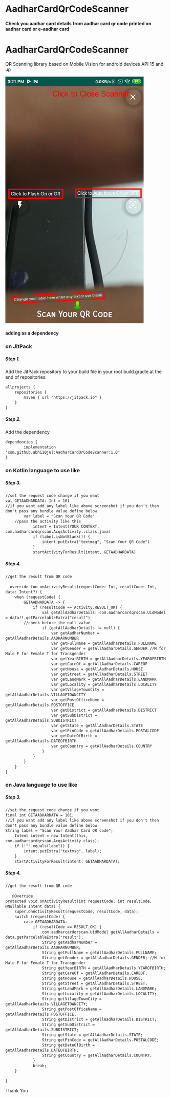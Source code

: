 # AadharCardQrCodeScanner
#### Check you aadhar card details from aadhar card qr code printed on aadhar card or e-aadhar card

# AadharCardQrCodeScanner

QR Scanning library based on Mobile Vision for android devices API 15 and up

![In action](https://github.com/abhi10jul/AadharCardQrCodeScanner/blob/master/ss.png)

#### adding as a dependency

### on JitPack

##### Step 1. 
Add the JitPack repository to your build file in your root build.gradle at the end of repositories:

	allprojects {
		repositories {
			maven { url "https://jitpack.io" }
		}
	}
##### Step 2. 
Add the dependency

    dependencies {
	        implementation 'com.github.abhi10jul:AadharCardQrCodeScanner:1.0'
	}
  
  
### on Kotlin language to use like

##### Step 3. 

	//set the request code change if you want
	val GETAADHARDATA: Int = 101
	//if you want add any label like above screenshot if you don't then don't pass any bundle value define below
    		var label = "Scan Your QR Code"
		//pass the activity like this
                intent = Intent(YOUR CONTEXT, com.aadharcardqrscan.AcqsActivity::class.java)
                if (label.isNotBlank()) {
                    intent.putExtra("textmsg", "Scan Your QR Code")
                }
                startActivityForResult(intent, GETAADHARDATA)


##### Step 4. 


	//get the result from QR code
	
	  override fun onActivityResult(requestCode: Int, resultCode: Int, data: Intent?) {
        when (requestCode) {
            GETAADHARDATA -> {
                if (resultCode == Activity.RESULT_OK) {
                    val getAllAadharDetails: com.aadharcardqrscan.UidModel = data!!.getParcelableExtra("result")
		    //check before the null value 
                    if (getAllAadharDetails != null) {
                        var getAadharNumber = getAllAadharDetails.AADHARNUMBER
                        var getFullName = getAllAadharDetails.FULLNAME
                        var getGender = getAllAadharDetails.GENDER //M for Male F for Female T for Transgender
                        var getYearBIRTH = getAllAadharDetails.YEAROFBIRTH
                        var getCareOf = getAllAadharDetails.CAREOF
                        var getHouse = getAllAadharDetails.HOUSE
                        var getStreet = getAllAadharDetails.STREET
                        var getLandMark = getAllAadharDetails.LANDMARK
                        var getLocality = getAllAadharDetails.LOCALITY
                        var getVilageTownCity = getAllAadharDetails.VILLAGETOWNCITY
                        var getPostOfficeName = getAllAadharDetails.POSTOFFICE
                        var getDistrict = getAllAadharDetails.DISTRICT
                        var getSubDistrict = getAllAadharDetails.SUBDISTRICT
                        var getState = getAllAadharDetails.STATE
                        var getPinCode = getAllAadharDetails.POSTALCODE
                        var getDateOfBirth = getAllAadharDetails.DATEOFBIRTH
                        var getCountry = getAllAadharDetails.COUNTRY
                    }
                }
            }
        }
    }


### on Java language to use like

##### Step 3. 

	//set the request code change if you want
	final int GETAADHARDATA = 101;
	//if you want add any label like above screenshot if you don't then don't pass any bundle value define below
	String label = "Scan Your Aadhar Card QR code";
        Intent intent = new Intent(this, com.aadharcardqrscan.AcqsActivity.class);
        if (!"".equals(label)) {
            intent.putExtra("textmsg", label);
        }
        startActivityForResult(intent, GETAADHARDATA);


##### Step 4. 


	//get the result from QR code
	
	   @Override
    protected void onActivityResult(int requestCode, int resultCode, @Nullable Intent data) {
        super.onActivityResult(requestCode, resultCode, data);
        switch (requestCode) {
            case GETAADHARDATA:
                if (resultCode == RESULT_OK) {
                    com.aadharcardqrscan.UidModel getAllAadharDetails = data.getParcelableExtra("result");
                    String getAadharNumber = getAllAadharDetails.AADHARNUMBER;
                    String getFullName = getAllAadharDetails.FULLNAME;
                    String getGender = getAllAadharDetails.GENDER; //M for Male F for Female T for Transgender
                    String getYearBIRTH = getAllAadharDetails.YEAROFBIRTH;
                    String getCareOf = getAllAadharDetails.CAREOF;
                    String getHouse = getAllAadharDetails.HOUSE;
                    String getStreet = getAllAadharDetails.STREET;
                    String getLandMark = getAllAadharDetails.LANDMARK;
                    String getLocality = getAllAadharDetails.LOCALITY;
                    String getVilageTownCity = getAllAadharDetails.VILLAGETOWNCITY;
                    String getPostOfficeName = getAllAadharDetails.POSTOFFICE;
                    String getDistrict = getAllAadharDetails.DISTRICT;
                    String getSubDistrict = getAllAadharDetails.SUBDISTRICT;
                    String getState = getAllAadharDetails.STATE;
                    String getPinCode = getAllAadharDetails.POSTALCODE;
                    String getDateOfBirth = getAllAadharDetails.DATEOFBIRTH;
                    String getCountry = getAllAadharDetails.COUNTRY;
                }
                break;
        }

    }
    
    
    
 
 
 Thank You
